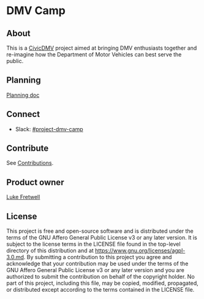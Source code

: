 # DMV Camp

## About

This is a [CivicDMV](https://civicdmv.org) project aimed at bringing DMV enthusiasts together and re-imagine how the Department of Motor Vehicles can best serve the public.

## Planning

[Planning doc](https://docs.google.com/document/d/15wdCjNEeRl3dwCMsme5vshZTkfPCnimVgBnFqRVNHHk/edit?usp=sharing)

## Connect

* Slack: [#project-dmv-camp](https://civicdmv.slack.com/messages/CKDUKKZGW/)

## Contribute

See [Contributions](contributing.md).

## Product owner

[Luke Fretwell](https://github.com/lukefretwell)

## License

This project is free and open-source software and is distributed under the terms of the GNU Affero General Public License v3 or any later version. It is subject to the license terms in the LICENSE file found in the top-level directory of this distribution and at https://www.gnu.org/licenses/agpl-3.0.md. By submitting a contribution to this project you agree and acknowledge that your contribution may be used under the terms of the GNU Affero General Public License v3 or any later version and you are authorized to submit the contribution on behalf of the copyright holder. No part of this project, including this file, may be copied, modified, propagated, or distributed except according to the terms contained in the LICENSE file.
